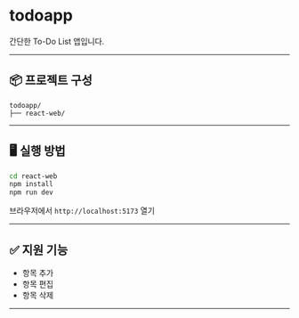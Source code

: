 # todoapp

간단한 To-Do List 앱입니다.  

---

## 📦 프로젝트 구성

```
todoapp/
├── react-web/
```

---

## 🖥️ 실행 방법

```bash
cd react-web
npm install
npm run dev
```

브라우저에서 `http://localhost:5173` 열기

---

## ✅ 지원 기능

- 항목 추가
- 항목 편집
- 항목 삭제

---
